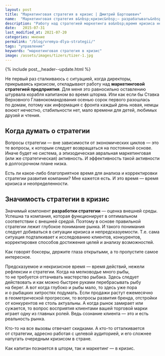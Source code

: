 ```yaml
---
layout: post
title: "Маркетинговая стратегия в кризис | Дмитрий Бартошевич"
name:  "Маркетинговая стратегия в&nbsp;кризис&nbsp;— разрабатывать&nbsp;ли?"
description: "Работу над стратегией маркетинга во&nbsp;время кризиса нельзя оставлять. Анализируйте возможности и&nbsp;корректируйте способы достижения целей."
date:   2015-07-31
last_modified_at: 2021-07-20
categories: мнение
permalink: "/blog/vremya-dlya-strategii/"
tags: "управление"
keywords: "маркетинговая стратегия в кризис"
image: /assets/images/tizers/tizer-1.jpg
---
```


{% include post__header--update.html %}

<p>Не&nbsp;первый раз сталкиваюсь с&nbsp;ситуацией, когда директоры, прикрываясь кризисом, откладывают работу над <b>маркетинговой стратегией предприятия</b>. Для меня это равносильно оставлению штурвала корабля капитаном во&nbsp;время шторма. Или как если&nbsp;бы Ставка Верховного Главнокомандования осенью сорок первого разошлась по&nbsp;домам, потому как информация с&nbsp;фронта каждый день новая, немцы воюют нечестно, стабильности нет, мало времени для детей, любимых друзей и&nbsp;чтения.</p>


<section class="row-gap--m">
<h2 class="block__space--top-h2 h1 bold">Когда думать о&nbsp;стратегии </h2>
<p>Вопросы стратегии&nbsp;— вне зависимости от&nbsp;экономических циклов&nbsp;— это те&nbsp;вопросы, к&nbsp;которым следует возвращаться на&nbsp;постоянной основе. Иначе будет не&nbsp;система, а&nbsp;эпизодическая авральная маркетинговая (или&nbsp;же стратегическая) активность. И&nbsp;эффективность такой активности в&nbsp;долгосрочном плане низка.</p>
<p>Есть&nbsp;ли какое-либо благоприятное время для анализа и&nbsp;корректировки стратегии развития компании? Мне кажется есть. И&nbsp;это время&nbsp;— время кризиса и&nbsp;неопределенности.</p>
</section>


<section class="row-gap--m">
<h2 class="block__space--top-h2 h1 bold">Значимость стратегии в&nbsp;кризис</h2>
<p>Значимый компонент <b>разработки стратегии</b>&nbsp;— оценка внешней среды. Успешна та&nbsp;компания, которая функционирует в&nbsp;оптимальном соответствии с&nbsp;внешней средой. Поэтому в&nbsp;основе правильной стратегии лежит глубокое понимание рынка. И&nbsp;такого понимания следует добиваться в&nbsp;ситуации кризиса и&nbsp;непредсказуемости. Т.е. сама ситуация подталкивает к&nbsp;исследованию клиентов, конкурентов, корректировке способов достижения целей и&nbsp;анализу возможностей. </p>


<p class="post__note h2 max-width-text">Как говорят боксеры, держите глаза открытыми, а&nbsp;то&nbsp;пропустите самое интересное.</p>



<p>Предсказуемое и&nbsp;некризисное время&nbsp;— время действий, нежели рефлексии и&nbsp;стратегии. Когда на&nbsp;мелководье много рыбы, то&nbsp;не&nbsp;требуется оттачивать мастерство рыбака. Здесь следует действовать и&nbsp;как можно быстрее руками перебрасывать рыбу на&nbsp;берег. А&nbsp;вот когда глубоко и&nbsp;рыбы мало, то&nbsp;здесь уже пора и&nbsp;о&nbsp;рыбацких хитростях подумать. Если продажи растут ежемесячно в&nbsp;геометрической прогрессии, то&nbsp;вопросы развития бренда, отстройки от&nbsp;конкурентов не&nbsp;столь актуальны. А&nbsp;когда рынок замирает или сужается, то&nbsp;вопрос восприятия клиентами вашей торговой марки играет одну из&nbsp;главных ролей. Ведь сознание клиента&nbsp;— это и&nbsp;есть реальность рынка.</p>

<p>Кто-то на&nbsp;все вызовы отвечает скидками. А&nbsp;кто-то отталкивается от&nbsp;стратегии, адресно работая с&nbsp;целевой аудиторией, и&nbsp;его сложнее напугать очередным кризисом в&nbsp;стране.</p>
<p class="post__note h2">Как капитан познается в&nbsp;шторм, так и&nbsp;маркетинг&nbsp;— в&nbsp;кризис. </p>
</section>
